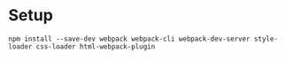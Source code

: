 # Setup
`npm install --save-dev webpack webpack-cli webpack-dev-server style-loader css-loader html-webpack-plugin`